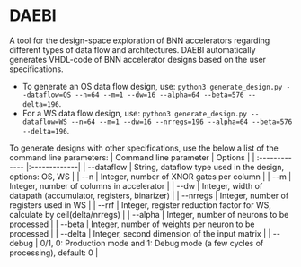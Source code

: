# DAEBI

A tool for the design-space exploration of BNN accelerators regarding different types of data flow and architectures. DAEBI automatically generates VHDL-code of BNN accelerator designs based on the user specifications.

- To generate an OS data flow design, use: `python3 generate_design.py --dataflow=OS --n=64 --m=1 --dw=16 --alpha=64 --beta=576 --delta=196`.
- For a WS data flow design, use: `python3 generate_design.py --dataflow=WS --n=64 --m=1 --dw=16 --nrregs=196 --alpha=64 --beta=576 --delta=196`.

To generate designs with other specifications, use the below a list of the command line parameters:
| Command line parameter | Options |
| :------------- |:-------------|
| --dataflow | String, dataflow type used in the design, options: OS, WS |
| --n | Integer, number of XNOR gates per column |
| --m | Integer, number of columns in accelerator |
| --dw | Integer, width of datapath (accumulator, registers, binarizer) |
| --nrregs | Integer, number of registers used in WS |
| --rrf | Integer, register reduction factor for WS, calculate by ceil(delta/nrregs) |
| --alpha | Integer, number of neurons to be processed |
| --beta | Integer, number of weights per neuron to be processed |
| --delta | Integer, second dimension of the input matrix |
| --debug | 0/1, 0: Production mode and 1: Debug mode (a few cycles of processing), default: 0 |
